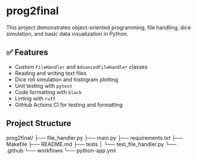 # prog2final

This project demonstrates object-oriented programming, file handling, dice simulation, and basic data visualization in Python.

## ✅ Features

- Custom `FileHandler` and `AdvancedFileHandler` classes
- Reading and writing text files
- Dice roll simulation and histogram plotting
- Unit testing with `pytest`
- Code formatting with `black`
- Linting with `ruff`
- GitHub Actions CI for testing and formatting


## Project Structure

prog2final/
├── file_handler.py
├── main.py
├── requirements.txt
├── Makefile
├── README.md
├── tests
│   └── test_file_handler.py
└── .github
    └── workflows
        └── python-app.yml

